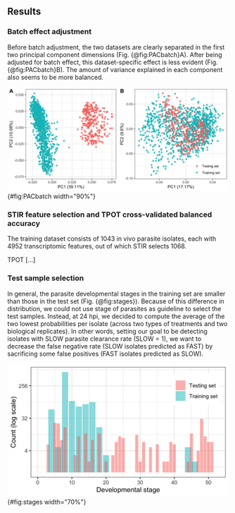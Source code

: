 ## Results
### Batch effect adjustment
Before batch adjustment, the two datasets are clearly separated in the first two principal component dimensions (Fig. {@fig:PACbatch}A).
After being adjusted for batch effect, this dataset-specific effect is less evident (Fig. {@fig:PACbatch}B).
The amount of variance explained in each component also seems to be more balanced.

![Principal component analysis plots before (A) and after (B) adjusting for batch effects](images/PCA_for_batch_effect.png){#fig:PACbatch width="90%"}

### STIR feature selection and TPOT cross-validated balanced accuracy
The training dataset consists of 1043 in vivo parasite isolates, each with 4952 transcriptomic features, out of which STIR selects 1068.

TPOT [...]

### Test sample selection
In general, the parasite developmental stages in the training set are smaller than those in the test set (Fig. {@fig:stages}).
Because of this difference in distribution, we could not use stage of parasites as guideline to select the test samples.
Instead, at 24 hpi, we decided to compute the average of the two lowest probabilities per isolate (across two types of treatments and two biological replicates).
In other words, setting our goal to be detecting isolates with SLOW parasite clearance rate (SLOW = 1), we want to decrease the false negative rate (SLOW isolates predicted as FAST) by sacrificing some false positives (FAST isolates predicted as SLOW).

![Developmental stages in training set and testing set](images/dev-stage.png){#fig:stages width="70%"}




